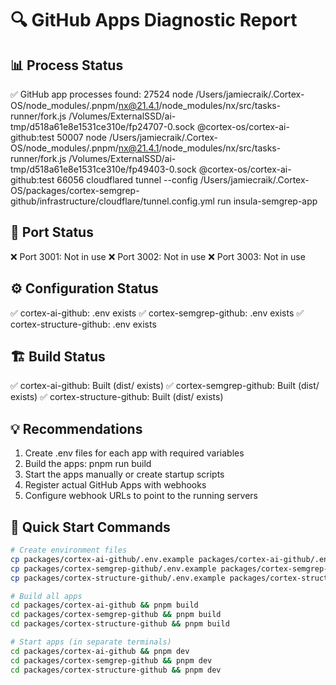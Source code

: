 🔍 GitHub Apps Diagnostic Report
=================================

📊 Process Status
-------------------
✅ GitHub app processes found:
27524 node /Users/jamiecraik/.Cortex-OS/node_modules/.pnpm/nx@21.4.1/node_modules/nx/src/tasks-runner/fork.js /Volumes/ExternalSSD/ai-tmp/d518a61e8e1531ce310e/fp24707-0.sock @cortex-os/cortex-ai-github:test
50007 node /Users/jamiecraik/.Cortex-OS/node_modules/.pnpm/nx@21.4.1/node_modules/nx/src/tasks-runner/fork.js /Volumes/ExternalSSD/ai-tmp/d518a61e8e1531ce310e/fp49403-0.sock @cortex-os/cortex-ai-github:test
66056 cloudflared tunnel --config /Users/jamiecraik/.Cortex-OS/packages/cortex-semgrep-github/infrastructure/cloudflare/tunnel.config.yml run insula-semgrep-app

📡 Port Status
---------------
❌ Port 3001: Not in use
❌ Port 3002: Not in use
❌ Port 3003: Not in use

⚙️ Configuration Status
------------------------
✅ cortex-ai-github: .env exists
✅ cortex-semgrep-github: .env exists
✅ cortex-structure-github: .env exists

🏗️ Build Status
----------------
✅ cortex-ai-github: Built (dist/ exists)
✅ cortex-semgrep-github: Built (dist/ exists)
✅ cortex-structure-github: Built (dist/ exists)

💡 Recommendations
-------------------
1. Create .env files for each app with required variables
2. Build the apps: pnpm run build
3. Start the apps manually or create startup scripts
4. Register actual GitHub Apps with webhooks
5. Configure webhook URLs to point to the running servers

🔧 Quick Start Commands
-----------------------
```bash
# Create environment files
cp packages/cortex-ai-github/.env.example packages/cortex-ai-github/.env
cp packages/cortex-semgrep-github/.env.example packages/cortex-semgrep-github/.env
cp packages/cortex-structure-github/.env.example packages/cortex-structure-github/.env

# Build all apps
cd packages/cortex-ai-github && pnpm build
cd packages/cortex-semgrep-github && pnpm build
cd packages/cortex-structure-github && pnpm build

# Start apps (in separate terminals)
cd packages/cortex-ai-github && pnpm dev
cd packages/cortex-semgrep-github && pnpm dev
cd packages/cortex-structure-github && pnpm dev
```
